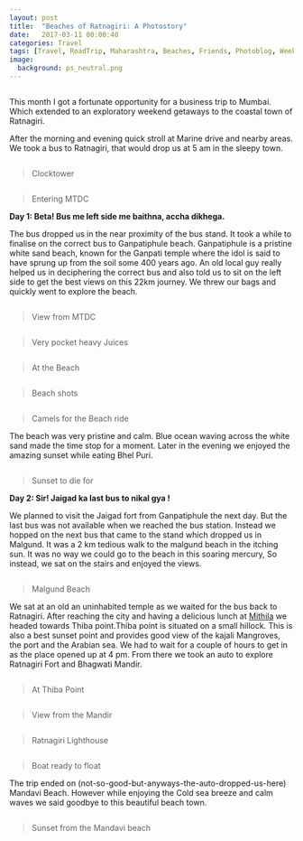 ```yaml
---
layout: post
title:  "Beaches of Ratnagiri: A Photostory"
date:   2017-03-11 00:00:40
categories: Travel
tags: [Travel, RoadTrip, Maharashtra, Beaches, Friends, Photoblog, WeekendDiaries]
image:
  background: ps_neutral.png
---
```


<img src="http://i.imgur.com/2VJnxpp.jpg" alt="">

This month I got a fortunate opportunity for a business trip to Mumbai. Which extended to an exploratory weekend getaways to the coastal town of Ratnagiri.

After the morning and evening quick stroll at Marine drive and nearby areas. We took a bus to Ratnagiri, that would drop us at 5 am in the sleepy town.

<img src="http://i.imgur.com/DrcbXtb.jpg" alt="">

>Clocktower

<img src="http://i.imgur.com/9znO4TM.jpg" alt="">

>Entering MTDC

**Day 1: Beta! Bus me left side me baithna, accha dikhega.**

The bus dropped us in the near proximity of the bus stand. It took a while to finalise on the correct bus to Ganpatiphule beach. Ganpatiphule is a pristine white sand beach, known for the Ganpati temple where the idol is said to have sprung up from the soil some 400 years ago. An old local guy really helped us in deciphering the correct bus and also told us to sit on the left side to get the best views on this 22km journey. We threw our bags and quickly went to explore the beach.

<img src="http://i.imgur.com/BktZC14.jpg" alt="">

>View from MTDC

<img src="http://i.imgur.com/gwe5lF8.jpg" alt="">

>Very pocket heavy Juices

<img src="http://i.imgur.com/1BirGgU.jpg" alt="">

>At the Beach

<img src="http://i.imgur.com/FzJlwMp.jpg" alt="">

>Beach shots

<img src="http://i.imgur.com/nGY0azF.jpg" alt="">

>Camels for the Beach ride

The beach was very pristine and calm. Blue ocean waving across the white sand made the time stop for a moment. Later in the evening we enjoyed the amazing sunset while eating Bhel Puri.

<img src="http://i.imgur.com/LX8vpsd.jpg" alt="">

>Sunset to die for

**Day 2: Sir! Jaigad ka last bus to nikal gya !**

We planned to visit the Jaigad fort from Ganpatiphule the next day. But the last bus was not available when we reached the bus station. Instead we hopped on the next bus that came to the stand which dropped us in Malgund. It was a 2 km tedious walk to the malgund beach in the itching sun.
It was no way we could go to the beach in this soaring mercury, So instead, we sat on the stairs and enjoyed the views.

<img src="http://i.imgur.com/u8iiGIE.jpg" alt="">

>Malgund Beach

We sat at an old an uninhabited temple as we waited for the bus back to Ratnagiri. After reaching the city and having a delicious lunch at <a href ="https://www.facebook.com/pages/Hotel-Mithila/415963098438875">Mithila</a> we headed towards Thiba point.Thiba point is situated on a small hillock. This is also a best sunset point and provides good view of the kajali Mangroves, the port and the Arabian sea. We had to wait for a couple of hours to get in as the place opened up at 4 pm. From there we took an auto to explore Ratnagiri Fort and Bhagwati Mandir. 

<img src="http://i.imgur.com/wXsYAiV.jpg" alt="">

>At Thiba Point

<img src="http://i.imgur.com/Bfd0vdT.jpg" alt="">

>View from the Mandir

<img src="http://i.imgur.com/8p62Rv0.jpg" alt="">

>Ratnagiri Lighthouse

<img src="http://i.imgur.com/aGt64Z3.jpg" alt="">

> Boat ready to float

The trip ended on (not-so-good-but-anyways-the-auto-dropped-us-here) Mandavi Beach. However while enjoying the Cold sea breeze and calm waves we said goodbye to this beautiful beach town.


<img src="http://i.imgur.com/6cB7ol4.jpg" alt="">

>Sunset from the Mandavi beach


